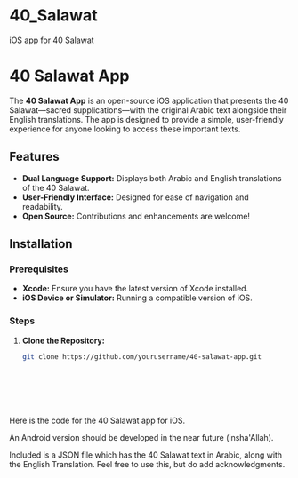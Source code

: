 # 40_Salawat
iOS app for 40 Salawat

# 40 Salawat App

The **40 Salawat App** is an open-source iOS application that presents the 40 Salawat—sacred supplications—with the original Arabic text alongside their English translations. The app is designed to provide a simple, user-friendly experience for anyone looking to access these important texts.

## Features

- **Dual Language Support:** Displays both Arabic and English translations of the 40 Salawat.
- **User-Friendly Interface:** Designed for ease of navigation and readability.
- **Open Source:** Contributions and enhancements are welcome!

## Installation

### Prerequisites

- **Xcode:** Ensure you have the latest version of Xcode installed.
- **iOS Device or Simulator:** Running a compatible version of iOS.

### Steps

1. **Clone the Repository:**

   ```bash
   git clone https://github.com/yourusername/40-salawat-app.git








Here is the code for the 40 Salawat app for iOS. 

An Android version should be developed in the near future (insha'Allah). 

Included is a JSON file which has the 40 Salawat text in Arabic, along with the English Translation. Feel free to use this, but do add acknowledgments. 
